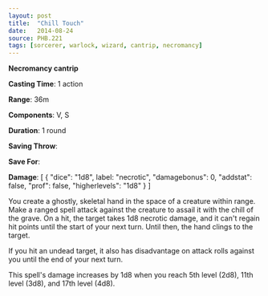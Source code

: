 ```yaml
---
layout: post
title:  "Chill Touch"
date:   2014-08-24
source: PHB.221
tags: [sorcerer, warlock, wizard, cantrip, necromancy]
---
```


**Necromancy cantrip**

**Casting Time**: 1 action

**Range**: 36m

**Components**: V, S

**Duration**: 1 round

**Saving Throw**:

**Save For**:

**Damage**: [ { "dice": "1d8", label: "necrotic", "damagebonus": 0, "addstat": false, "prof": false, "higherlevels": "1d8" } ]

You create a ghostly, skeletal hand in the space of a creature within range. Make a ranged spell attack against the creature to assail it with the chill of the grave. On a hit, the target takes 1d8 necrotic damage, and it can't regain hit points until the start of your next turn. Until then, the hand clings to the target.

If you hit an undead target, it also has disadvantage on attack rolls against you until the end of your next turn.

This spell's damage increases by 1d8 when you reach 5th level (2d8), 11th level (3d8), and 17th level (4d8).